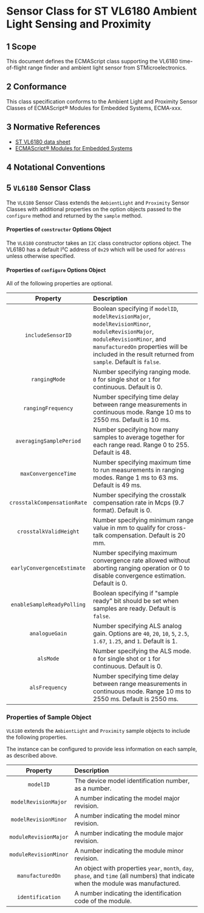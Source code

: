 
# Sensor Class for ST VL6180 Ambient Light Sensing and Proximity

## 1 Scope

This document defines the ECMAScript class supporting the VL6180 time-of-flight range finder and ambient light sensor from STMicroelectronics.

## 2 Conformance

This class specification conforms to the Ambient Light and Proximity Sensor Classes of ECMAScript® Modules for Embedded Systems, ECMA-xxx.

## 3 Normative References

- [ST VL6180 data sheet](https://www.st.com/resource/en/datasheet/vl6180x.pdf)
- [ECMAScript® Modules for Embedded Systems](https://EcmaTC53.github.io/spec/web/spec.html)

## 4 Notational Conventions

## 5 `VL6180` Sensor Class

The `VL6180` Sensor Class extends the `AmbientLight` and `Proximity` Sensor Classes with additional properties on the option objects passed to the `configure` method and returned by the `sample` method.

#### Properties of `constructor` Options Object

The `VL6180` constructor takes an `I2C` class constructor options object. The VL6180 has a default I²C address of `0x29` which will be used for `address` unless otherwise specified.

#### Properties of `configure` Options Object

All of the following properties are optional.

| Property | Description |
| :---: | :--- |
| `includeSensorID` | Boolean specifying if `modelID`, `modelRevisionMajor`, `modelRevisionMinor`, `moduleRevisionMajor`, `moduleRevisionMinor`, and `manufacturedOn` properties will be included in the result returned from `sample`. Default![]() is `false`.
| `rangingMode` | Number specifying ranging mode. `0` for single shot or `1` for continuous. Default is 0.  
| `rangingFrequency` | Number specifying time delay between range measurements in continuous mode. Range 10 ms to 2550 ms. Default is 10 ms.
| `averagingSamplePeriod` | Number specifying how many samples to average together for each range read. Range 0 to 255. Default is 48.
| `maxConvergenceTime` | Number specifying maximum time to run measurements in ranging modes. Range 1 ms to 63 ms. Default is 49 ms.
| `crosstalkCompensationRate` | Number specifying the crosstalk compensation rate in Mcps (9.7 format). Default is 0.
| `crosstalkValidHeight` | Number specifying minimum range value in mm to qualify for cross-talk compensation. Default is 20 mm.
| `earlyConvergenceEstimate` | Number specifying maximum convergence rate allowed without aborting ranging operation or 0 to disable convergence estimation. Default is 0.
| `enableSampleReadyPolling` | Boolean specifying if "sample ready" bit should be set when samples are ready. Default is `false`.
| `analogueGain` | Number specifying ALS analog gain. Options are `40`, `20`, `10`, `5`, `2.5`, `1.67`, `1.25`, and `1`. Default is 1.
| `alsMode` | Number specifying the ALS mode. `0` for single shot or `1` for continuous. Default is 0.
| `alsFrequency` | Number specifying time delay between range measurements in continuous mode. Range 10 ms to 2550 ms. Default is 2550 ms. 


### Properties of Sample Object
`VL6180` extends the `AmbientLight` and `Proximity` sample objects to include the following properties.

The instance can be configured to provide less information on each sample, as described above.

| Property | Description |
| :---: | :--- |
| `modelID` | The device model identification number, as a number.
| `modelRevisionMajor` | A number indicating the model major revision.
| `modelRevisionMinor` | A number indicating the model minor revision.
| `moduleRevisionMajor` | A number indicating the module major revision.
| `moduleRevisionMinor` | A number indicating the module minor revision.
| `manufacturedOn` | An object with properties `year`, `month`, `day`, `phase`, and `time` (all numbers) that indicate when the module was manufactured.
| `identification` | A number indicating the identification code of the module.
